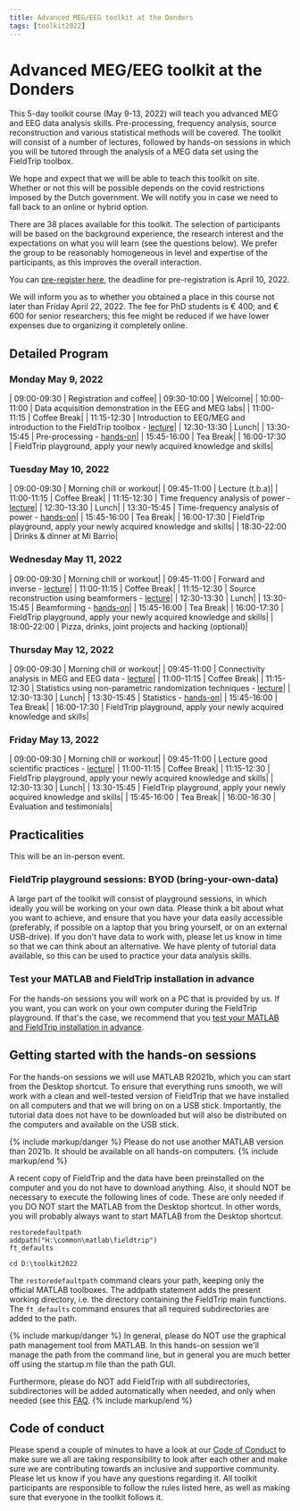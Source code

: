 ```yaml
---
title: Advanced MEG/EEG toolkit at the Donders
tags: [toolkit2022]
---
```


# Advanced MEG/EEG toolkit at the Donders

This 5-day toolkit course (May 9-13, 2022) will teach you advanced MEG and EEG data analysis skills. Pre-processing, frequency analysis, source reconstruction and various statistical methods will be covered. The toolkit will consist of a number of lectures, followed by hands-on sessions in which you will be tutored through the analysis of a MEG data set using the FieldTrip toolbox.

We hope and expect that we will be able to teach this toolkit on site. Whether or not this will be possible depends on the covid restrictions imposed by the Dutch government. We will notify you in case we need to fall back to an online or hybrid option.

There are 38 places available for this toolkit. The selection of participants will be based on the background experience, the research interest and the expectations on what you will learn (see the questions below). We prefer the group to be reasonably homogeneous in level and expertise of the participants, as this improves the overall interaction.

You can [pre-register here](https://www.ru.nl/donders/agenda/donders-tool-kits/vm-tool-kits/donders-meg-eeg-toolkit/), the deadline for pre-registration is April 10, 2022.

We will inform you as to whether you obtained a place in this course not later than Friday April 22, 2022. The fee for PhD students is € 400; and € 600 for senior researchers; this  fee might be reduced if we have lower expenses due to organizing it completely online.

## Detailed Program

### Monday May 9, 2022

| 09:00-09:30 | Registration and coffee|
| 09:30-10:00 | Welcome|
| 10:00-11:00 | Data acquisition demonstration in the EEG and MEG labs|
| 11:00-11:15 | Coffee Break|
| 11:15-12:30 | Introduction to EEG/MEG and introduction to the FieldTrip toolbox - [lecture](/assets/pdf/workshop/toolkit2022/introduction.pdf)|
| 12:30-13:30 | Lunch|
| 13:30-15:45 | Pre-processing - [hands-on](/tutorial/eventrelatedaveraging)|
| 15:45-16:00 | Tea Break|
| 16:00-17:30 | FieldTrip playground, apply your newly acquired knowledge and skills|
  
  
### Tuesday May 10, 2022

| 09:00-09:30 | Morning chill or workout|
| 09:45-11:00 | Lecture (t.b.a)|
| 11:00-11:15 | Coffee Break|
| 11:15-12:30 | Time frequency analysis of power - [lecture](/assets/pdf/workshop/toolkit2022/frequency.pdf)|
| 12:30-13:30 | Lunch|
| 13:30-15:45 | Time-frequency analysis of power - [hands-on](/tutorial/timefrequencyanalysis)|
| 15:45-16:00 | Tea Break|
| 16:00-17:30 | FieldTrip playground, apply your newly acquired knowledge and skills|
| 18:30-22:00 | Drinks & dinner at Mi Barrio|
  
  
### Wednesday May 11, 2022

| 09:00-09:30 | Morning chill or workout|
| 09:45-11:00 | Forward and inverse - [lecture](/assets/pdf/workshop/toolkit2022/forward_inverse.pdf)|
| 11:00-11:15 | Coffee Break|
| 11:15-12:30 | Source reconstruction using beamformers - [lecture](/assets/pdf/workshop/toolkit2022/beamforming.pdf)|
| 12:30-13:30 | Lunch|
| 13:30-15:45 | Beamforming - [hands-on](/tutorial/beamformer)|
| 15:45-16:00 | Tea Break|
| 16:00-17:30 | FieldTrip playground, apply your newly acquired knowledge and skills|
| 18:00-22:00 | Pizza, drinks, joint projects and hacking (optional)|
  
  
### Thursday May 12, 2022

| 09:00-09:30 | Morning chill or workout|
| 09:45-11:00 | Connectivity analysis in MEG and EEG data - [lecture](/assets/pdf/workshop/toolkit2022/connectivity.pdf)|
| 11:00-11:15 | Coffee Break|
| 11:15-12:30 | Statistics using non-parametric randomization techniques - [lecture](/assets/pdf/workshop/toolkit2022/statistics.pdf)|
| 12:30-13:30 | Lunch|
| 13:30-15:45 | Statistics - [hands-on](/tutorial/cluster_permutation_timelock)|
| 15:45-16:00 | Tea Break|
| 16:00-17:30 | FieldTrip playground, apply your newly acquired knowledge and skills|
  
  
### Friday May 13, 2022

| 09:00-09:30 | Morning chill or workout|
| 09:45-11:00 | Lecture good scientific practices - [lecture](/assets/pdf/workshop/toolkit2022/openscience.pdf)|
| 11:00-11:15 | Coffee Break|
| 11:15-12:30 | FieldTrip playground, apply your newly acquired knowledge and skills|
| 12:30-13:30 | Lunch|
| 13:30-15:45 | FieldTrip playground, apply your newly acquired knowledge and skills|
| 15:45-16:00 | Tea Break|
| 16:00-16:30 | Evaluation and testimonials|

## Practicalities

This will be an in-person event.  

### FieldTrip playground sessions: BYOD (bring-your-own-data)
  
A large part of the toolkit will consist of playground sessions, in which ideally you will be working on your own data. Please think a bit about what you want to achieve, and ensure that you have your data easily accessible (preferably, if possible on a laptop that you bring yourself, or on an external USB-drive). If you don't have data to work with, please let us know in time so that we can think about an alternative. We have plenty of tutorial data available, so this can be used to practice your data analysis skills.  

### Test your MATLAB and FieldTrip installation in advance

For the hands-on sessions you will work on a PC that is provided by us. If you want, you can work on your own computer during the FieldTrip playground. If that's the case, we recommend that you [test your MATLAB and FieldTrip installation in advance](/workshop/toolkit2022/test_installation).


## Getting started with the hands-on sessions

For the hands-on sessions we will use MATLAB R2021b, which you can start from the Desktop shortcut. To ensure that everything runs smooth, we will work with a clean and well-tested version of FieldTrip that we have installed on all computers and that we will bring on on a USB stick. Importantly, the tutorial data does not have to be downloaded but will also be distributed on the computers and available on the USB stick.

{% include markup/danger %}
Please do not use another MATLAB version than 2021b. It should be available on all hands-on computers.
{% include markup/end %}

A recent copy of FieldTrip and the data have been preinstalled on the computer and you do not have to download anything. Also, it should NOT be necessary to execute the following lines of code. These are only needed if you DO NOT start the MATLAB from the Desktop shortcut. In other words, you will probably always want to start MATLAB from the Desktop shortcut.

    restoredefaultpath
    addpath("H:\common\matlab\fieldtrip")
    ft_defaults

    cd D:\toolkit2022

The `restoredefaultpath` command clears your path, keeping only the official MATLAB toolboxes. The addpath statement adds the present working directory, i.e. the directory containing the FieldTrip main functions. The `ft_defaults` command ensures that all required subdirectories are added to the path.

{% include markup/danger %}
In general, please do NOT use the graphical path management tool from MATLAB. In this hands-on session we'll manage the path from the command line, but in general you are much better off using the startup.m file than the path GUI.

Furthermore, please do NOT add FieldTrip with all subdirectories, subdirectories will be added automatically when needed, and only when needed (see this [FAQ](/faq/should_i_add_fieldtrip_with_all_subdirectories_to_my_matlab_path).
{% include markup/end %}


## Code of conduct

Please spend a couple of minutes to have a look at our [Code of Conduct](/workshop/toolkit2022/code_of_conduct) to make sure we all are taking responsibility to look after each other and make sure we are contributing towards an inclusive and supportive community. Please let us know if you have any questions regarding it. All toolkit participants are responsible to follow the rules listed here, as well as making sure that everyone in the toolkit follows it.
